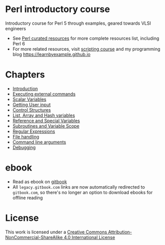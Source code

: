 # <a name="perl-introductory-course"></a>Perl introductory course

Introductory course for Perl 5 through examples, geared towards VLSI engineers

* See [Perl curated resources](https://github.com/learnbyexample/scripting_course/blob/master/Perl_curated_resources.md) for more complete resources list, including Perl 6
* For more related resources, visit [scripting course](https://github.com/learnbyexample/scripting_course) and my programming blog https://learnbyexample.github.io

# Chapters

* [Introduction](./Introduction.md)
* [Executing external commands](./Executing_external_commands.md)
* [Scalar Variables](./Scalar_variables.md)
* [Getting User input](./Getting_user_input.md)
* [Control Structures](./Control_structures.md)
* [List, Array and Hash variables](./List_array_hash_variables.md)
* [Reference and Special Variables](./Reference_special_variables.md)
* [Subroutines and Variable Scope](./Subroutines_variable_scope.md)
* [Regular Expressions](./Regular_expressions.md)
* [File handling](./File_handling.md)
* [Command line arguments](./Command_line_arguments.md)
* [Debugging](./Debugging.md)

# ebook

* Read as ebook on [gitbook](https://learnbyexample.gitbooks.io/perl-introduction/content/)
* All `legacy.gitbook.com` links are now automatically redirected to `gitbook.com`, so there's no longer an option to download ebooks for offline reading

# License

This work is licensed under a [Creative Commons Attribution-NonCommercial-ShareAlike 4.0 International License](https://creativecommons.org/licenses/by-nc-sa/4.0/)
